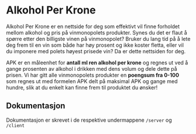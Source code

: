 # Alkohol Per Krone
Alkohol Per Krone er en nettside for deg som effektivt vil finne forholdet mellom alkohol og pris på vinmonopolets produkter. Synes du det er flaut å spørre etter den billigste vinen på vinmonopolet? Bruker du lang tid på å lete deg frem til en vin som både har høy prosent og ikke koster fletta, eller vil du imponere med polets høyest prisede vin? Da er dette nettsiden for deg.

APK er en måleenhet for **antall ml ren alkohol per krone** og regnes ut ved å gange prosenten av alkohol i drikken med dens volum og dele dette på prisen. Vi har gitt alle vinmonopolets produkter en **poengsum fra 0-100** som regnes ut med formelen APK delt på maksimal APK og gange med hundre, slik at du enkelt kan finne frem til produktet du ønsker!

## Dokumentasjon
Dokumentasjon er skrevet i de respektive undermappene `/server` og `/client`
